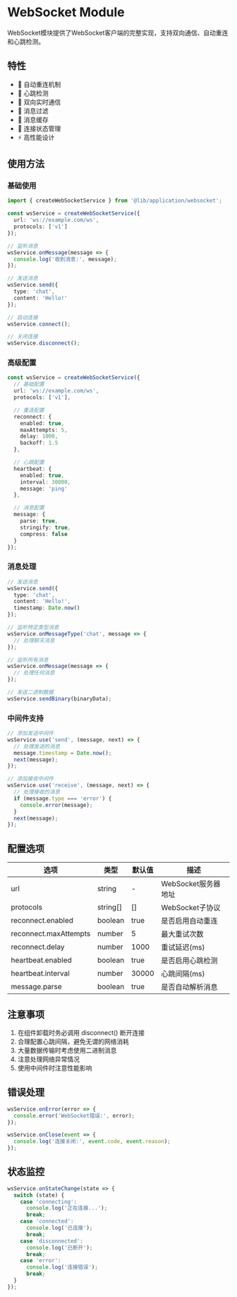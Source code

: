 # WebSocket Module

WebSocket模块提供了WebSocket客户端的完整实现，支持双向通信、自动重连和心跳检测。

## 特性

- 🔄 自动重连机制
- 💓 心跳检测
- 📡 双向实时通信
- 🎯 消息过滤
- 💾 消息缓存
- 🔌 连接状态管理
- ⚡ 高性能设计

## 使用方法

### 基础使用

```typescript
import { createWebSocketService } from '@lib/application/websocket';

const wsService = createWebSocketService({
  url: 'ws://example.com/ws',
  protocols: ['v1']
});

// 监听消息
wsService.onMessage(message => {
  console.log('收到消息:', message);
});

// 发送消息
wsService.send({
  type: 'chat',
  content: 'Hello!'
});

// 启动连接
wsService.connect();

// 关闭连接
wsService.disconnect();
```

### 高级配置

```typescript
const wsService = createWebSocketService({
  // 基础配置
  url: 'ws://example.com/ws',
  protocols: ['v1'],

  // 重连配置
  reconnect: {
    enabled: true,
    maxAttempts: 5,
    delay: 1000,
    backoff: 1.5
  },

  // 心跳配置
  heartbeat: {
    enabled: true,
    interval: 30000,
    message: 'ping'
  },

  // 消息配置
  message: {
    parse: true,
    stringify: true,
    compress: false
  }
});
```

### 消息处理

```typescript
// 发送消息
wsService.send({
  type: 'chat',
  content: 'Hello!',
  timestamp: Date.now()
});

// 监听特定类型消息
wsService.onMessageType('chat', message => {
  // 处理聊天消息
});

// 监听所有消息
wsService.onMessage(message => {
  // 处理任何消息
});

// 发送二进制数据
wsService.sendBinary(binaryData);
```

### 中间件支持

```typescript
// 添加发送中间件
wsService.use('send', (message, next) => {
  // 处理发送的消息
  message.timestamp = Date.now();
  next(message);
});

// 添加接收中间件
wsService.use('receive', (message, next) => {
  // 处理接收的消息
  if (message.type === 'error') {
    console.error(message);
  }
  next(message);
});
```

## 配置选项

| 选项                  | 类型     | 默认值 | 描述                |
| --------------------- | -------- | ------ | ------------------- |
| url                   | string   | -      | WebSocket服务器地址 |
| protocols             | string[] | []     | WebSocket子协议     |
| reconnect.enabled     | boolean  | true   | 是否启用自动重连    |
| reconnect.maxAttempts | number   | 5      | 最大重试次数        |
| reconnect.delay       | number   | 1000   | 重试延迟(ms)        |
| heartbeat.enabled     | boolean  | true   | 是否启用心跳检测    |
| heartbeat.interval    | number   | 30000  | 心跳间隔(ms)        |
| message.parse         | boolean  | true   | 是否自动解析消息    |

## 注意事项

1. 在组件卸载时务必调用 disconnect() 断开连接
2. 合理配置心跳间隔，避免无谓的网络消耗
3. 大量数据传输时考虑使用二进制消息
4. 注意处理网络异常情况
5. 使用中间件时注意性能影响

## 错误处理

```typescript
wsService.onError(error => {
  console.error('WebSocket错误:', error);
});

wsService.onClose(event => {
  console.log('连接关闭:', event.code, event.reason);
});
```

## 状态监控

```typescript
wsService.onStateChange(state => {
  switch (state) {
    case 'connecting':
      console.log('正在连接...');
      break;
    case 'connected':
      console.log('已连接');
      break;
    case 'disconnected':
      console.log('已断开');
      break;
    case 'error':
      console.log('连接错误');
      break;
  }
});
```
